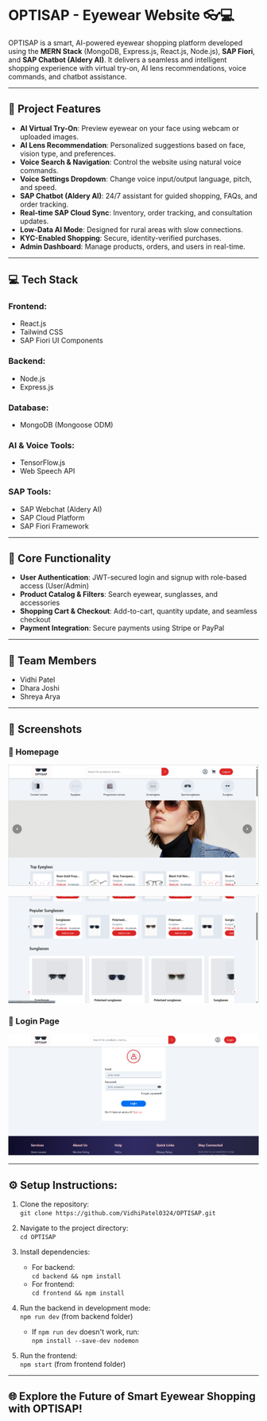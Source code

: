 # OPTISAP - Eyewear Website 👓💻

OPTISAP is a smart, AI-powered eyewear shopping platform developed using the **MERN Stack** (MongoDB, Express.js, React.js, Node.js), **SAP Fiori**, and **SAP Chatbot (Aldery AI)**. It delivers a seamless and intelligent shopping experience with virtual try-on, AI lens recommendations, voice commands, and chatbot assistance.

---

## 🚀 Project Features

- **AI Virtual Try-On**: Preview eyewear on your face using webcam or uploaded images.
- **AI Lens Recommendation**: Personalized suggestions based on face, vision type, and preferences.
- **Voice Search & Navigation**: Control the website using natural voice commands.
- **Voice Settings Dropdown**: Change voice input/output language, pitch, and speed.
- **SAP Chatbot (Aldery AI)**: 24/7 assistant for guided shopping, FAQs, and order tracking.
- **Real-time SAP Cloud Sync**: Inventory, order tracking, and consultation updates.
- **Low-Data AI Mode**: Designed for rural areas with slow connections.
- **KYC-Enabled Shopping**: Secure, identity-verified purchases.
- **Admin Dashboard**: Manage products, orders, and users in real-time.

---

## 💻 Tech Stack

### Frontend:
- React.js
- Tailwind CSS
- SAP Fiori UI Components

### Backend:
- Node.js
- Express.js

### Database:
- MongoDB (Mongoose ODM)

### AI & Voice Tools:
- TensorFlow.js
- Web Speech API

### SAP Tools:
- SAP Webchat (Aldery AI)
- SAP Cloud Platform
- SAP Fiori Framework

---

## 🔑 Core Functionality

- **User Authentication**: JWT-secured login and signup with role-based access (User/Admin)
- **Product Catalog & Filters**: Search eyewear, sunglasses, and accessories
- **Shopping Cart & Checkout**: Add-to-cart, quantity update, and seamless checkout
- **Payment Integration**: Secure payments using Stripe or PayPal

---

## 👥 Team Members

- Vidhi Patel
- Dhara Joshi
- Shreya Arya

---

## 📸 Screenshots

### 🔹 Homepage
![Homepage](https://github.com/VidhiPatel0324/OPTISAP/blob/3508a12c9122f0045d26273492a75140190f8b3f/Screenshot%202025-03-28%20162403.png)

![Homepage2](https://github.com/VidhiPatel0324/OPTISAP/blob/bfd3cfea5226b704f8033e614ab18012bfdffdd3/Screenshot%202025-03-28%20162413.png)

### 🔹 Login Page
![Loginpage](https://github.com/VidhiPatel0324/OPTISAP/blob/a09879d808b1b58eb5a949d7a635c1db1878f5cb/Screenshot%202025-03-28%20162341.png)

---

## ⚙️ Setup Instructions:

1. Clone the repository:  
   `git clone https://github.com/VidhiPatel0324/OPTISAP.git`

2. Navigate to the project directory:  
   `cd OPTISAP`

3. Install dependencies:
   - For backend:  
     `cd backend && npm install`
   - For frontend:  
     `cd frontend && npm install`

4. Run the backend in development mode:  
   `npm run dev` (from backend folder)  
   - If `npm run dev` doesn't work, run:  
     `npm install --save-dev nodemon`

5. Run the frontend:  
   `npm start` (from frontend folder)

---

## 🌐 Explore the Future of Smart Eyewear Shopping with OPTISAP!

